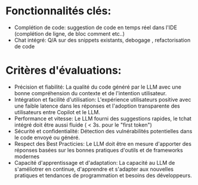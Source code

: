 # Fonctionnalités clés:
- Complétion de code: suggestion de code en temps réel dans l'IDE (complétion de ligne, de bloc comment etc..)
- Chat intégré: Q/A sur des snippets existants, debogage , refactorisation de code

# Critères d'évaluations:
* Précision et fiabilité: La qualité du code généré par le LLM avec une bonne compréhension du contexte et de l'intention utilisateur.
* Intégration et facilité d'utilisation: L'expérience utilisateurs positive avec une faible latence dans les réponses et l'adoption transparente des utilisateurs entre Copilot et le LLM.
* Performance et vitesse: Le LLM fourni des suggestions rapides, le tchat intégré doit être aussi fluide ( < 3s. pour le "first token")
* Sécurité et confidentialité: Détection des vulnérabilités potentielles dans le code envoyé ou généré.
* Respect des Best Practicies: Le LLM doit être en mesure d'apporter des réponses basées sur les bonnes pratiques d'outils et de frameworks modernes
* Capacité d'apprentissage et d'adaptation: La capacité au LLM de s'améliotrer en continue, d'apprendre et s'adapter  aux nouvelles pratiques et tendances de programmation et besoins des développeurs.